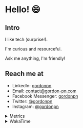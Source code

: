 # Hello! 😄

## Intro

I like tech (surprise!).

I'm curious and resourceful.

Ask me anything, I'm friendly!

## Reach me at

- LinkedIn: [gordonpn](https://www.linkedin.com/in/gordonpn/)
- Email: [contact@gordon-pn.com](mailto:contact@gordon-pn.com)
- Facebook Messenger: [gordonpn](https://www.messenger.com/t/Gordonpn)
- Twitter: [@gordonpn](https://twitter.com/Gordonpn)
- Instagram: [@gordonpn](https://www.instagram.com/gordonpn/)

<details>
  <summary>Metrics</summary>

  <img align="center" src="https://github.com/gordonpn/gordonpn/blob/master/github-metrics.svg" alt="GitHub Metrics">

</details>

<details>
  <summary>WakaTime</summary>

  <!--START_SECTION:waka-->

```text
Java                       3 hrs 43 mins   █████████████████░░░░░░░░   67.50 %
XML                        46 mins         ███▒░░░░░░░░░░░░░░░░░░░░░   13.93 %
Brazil Dependency Config   19 mins         █▒░░░░░░░░░░░░░░░░░░░░░░░   05.83 %
Shell Script               9 mins          ▓░░░░░░░░░░░░░░░░░░░░░░░░   02.96 %
Text                       9 mins          ▓░░░░░░░░░░░░░░░░░░░░░░░░   02.75 %
Gradle                     6 mins          ▒░░░░░░░░░░░░░░░░░░░░░░░░   01.93 %
```

<!--END_SECTION:waka-->
</details>
